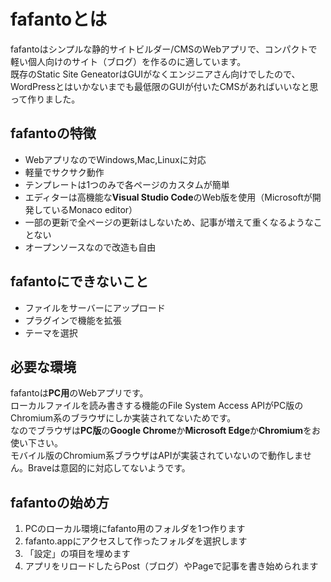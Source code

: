# fafantoとは
fafantoはシンプルな静的サイトビルダー/CMSのWebアプリで、コンパクトで軽い個人向けのサイト（ブログ）を作るのに適しています。  
既存のStatic Site GeneatorはGUIがなくエンジニアさん向けでしたので、WordPressとはいかないまでも最低限のGUIが付いたCMSがあればいいなと思って作りました。 
## fafantoの特徴
* WebアプリなのでWindows,Mac,Linuxに対応
* 軽量でサクサク動作
* テンプレートは1つのみで各ページのカスタムが簡単
* エディターは高機能な**Visual Studio Code**のWeb版を使用（Microsoftが開発しているMonaco editor）
* 一部の更新で全ページの更新はしないため、記事が増えて重くなるようなことない
* オープンソースなので改造も自由
## fafantoにできないこと
* ファイルをサーバーにアップロード
* プラグインで機能を拡張
* テーマを選択
## 必要な環境
fafantoは**PC用**のWebアプリです。  
ローカルファイルを読み書きする機能のFile System Access APIがPC版のChromium系のブラウザにしか実装されてないためです。  
なのでブラウザは**PC版**の**Google Chrome**か**Microsoft Edge**か**Chromium**をお使い下さい。  
モバイル版のChromium系ブラウザはAPIが実装されていないので動作しません。Braveは意図的に対応してないようです。  
## fafantoの始め方
1. PCのローカル環境にfafanto用のフォルダを1つ作ります
2. fafanto.appにアクセスして作ったフォルダを選択します
3. 「設定」の項目を埋めます
4. アプリをリロードしたらPost（ブログ）やPageで記事を書き始められます
